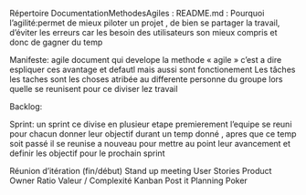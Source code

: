 Répertoire DocumentationMethodesAgiles : 
README.md :
 Pourquoi l’agilité:permet de mieux piloter un projet , de bien se partager la travail, d’éviter les erreurs car les besoin des utilisateurs son mieux compris et donc de gagner du temp
 
Manifeste: agile document qui develope la methode « agile » c’est a dire espliquer ces avantage et defautl mais aussi sont fonctionement
 Les tâches les taches sont les choses atribée au differente personne du groupe lors quelle se reunisent pour ce diviser lez travail
 
 Backlog:
 
 Sprint: un sprint ce divise en plusieur etape premierement l’equipe se reuni pour chacun donner leur objectif durant un temp donné , apres que ce temp soit passé il se reunise a nouveau pour mettre au point leur avancement et definir les objectif pour le prochain sprint
 
Réunion d’itération (fin/début)
 Stand up meeting
 User Stories
 Product Owner
 Ratio Valeur / Complexité 
Kanban 
Post it
Planning Poker


